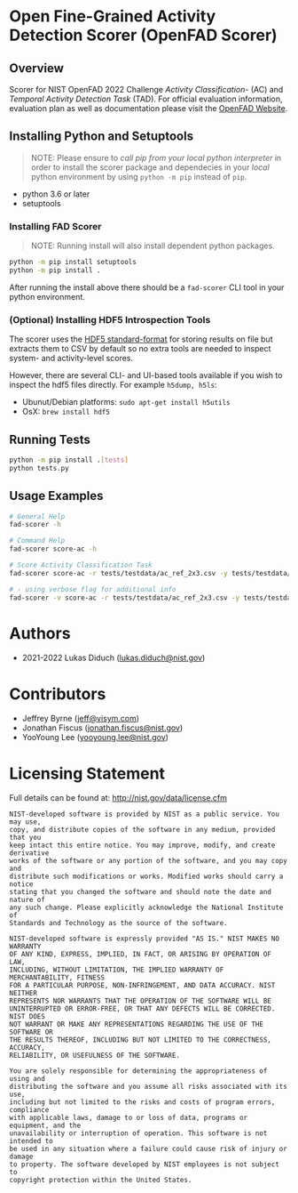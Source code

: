 # Open Fine-Grained Activity Detection Scorer (OpenFAD Scorer)

## Overview

Scorer for NIST OpenFAD 2022 Challenge _Activity Classification-_ (AC) and
_Temporal Activity Detection Task_ (TAD).  For official evaluation information,
evaluation plan as well as documentation please visit the [OpenFAD
Website](https://openfad.nist.gov).

## Installing Python and Setuptools

> NOTE: Please ensure to _call pip from your local python interpreter_ in order
  to install the scorer package and dependecies in your _local_ python
  environment by using `python -m pip` instead of `pip`.

- python 3.6 or later
- setuptools

### Installing FAD Scorer

> NOTE: Running install will also install dependent python packages.

```bash
python -m pip install setuptools
python -m pip install .
```

After running the install above there should be a `fad-scorer` CLI tool in your
python environment.

### (Optional) Installing HDF5 Introspection Tools

The scorer uses the [HDF5
standard-format](https://www.hdfgroup.org/solutions/hdf5/) for storing results
on file but extracts them to CSV by default so no extra tools are needed to
inspect system- and activity-level scores.

However, there are several CLI- and UI-based tools available if you wish to
inspect the hdf5 files directly. For example `h5dump, h5ls`:

- Ubunut/Debian platforms: `sudo apt-get install h5utils`
- OsX: `brew install hdf5`

## Running Tests

```bash
python -m pip install .[tests]
python tests.py
```

## Usage Examples 

```bash
# General Help
fad-scorer -h

# Command Help
fad-scorer score-ac -h

# Score Activity Classification Task
fad-scorer score-ac -r tests/testdata/ac_ref_2x3.csv -y tests/testdata/ac_hyp_2x3_1fp.csv -o tmp

# - using verbose flag for additional info
fad-scorer -v score-ac -r tests/testdata/ac_ref_2x3.csv -y tests/testdata/ac_hyp_2x3_1fp.csv -o tmp
```

# Authors

- 2021-2022 Lukas Diduch (lukas.diduch@nist.gov)

# Contributors 

- Jeffrey Byrne (jeff@visym.com)
- Jonathan Fiscus (jonathan.fiscus@nist.gov)
- YooYoung Lee (yooyoung.lee@nist.gov)

# Licensing Statement

Full details can be found at: http://nist.gov/data/license.cfm

```
NIST-developed software is provided by NIST as a public service. You may use,
copy, and distribute copies of the software in any medium, provided that you
keep intact this entire notice. You may improve, modify, and create derivative
works of the software or any portion of the software, and you may copy and
distribute such modifications or works. Modified works should carry a notice
stating that you changed the software and should note the date and nature of
any such change. Please explicitly acknowledge the National Institute of
Standards and Technology as the source of the software. 

NIST-developed software is expressly provided "AS IS." NIST MAKES NO WARRANTY
OF ANY KIND, EXPRESS, IMPLIED, IN FACT, OR ARISING BY OPERATION OF LAW,
INCLUDING, WITHOUT LIMITATION, THE IMPLIED WARRANTY OF MERCHANTABILITY, FITNESS
FOR A PARTICULAR PURPOSE, NON-INFRINGEMENT, AND DATA ACCURACY. NIST NEITHER
REPRESENTS NOR WARRANTS THAT THE OPERATION OF THE SOFTWARE WILL BE
UNINTERRUPTED OR ERROR-FREE, OR THAT ANY DEFECTS WILL BE CORRECTED. NIST DOES
NOT WARRANT OR MAKE ANY REPRESENTATIONS REGARDING THE USE OF THE SOFTWARE OR
THE RESULTS THEREOF, INCLUDING BUT NOT LIMITED TO THE CORRECTNESS, ACCURACY,
RELIABILITY, OR USEFULNESS OF THE SOFTWARE.

You are solely responsible for determining the appropriateness of using and
distributing the software and you assume all risks associated with its use,
including but not limited to the risks and costs of program errors, compliance
with applicable laws, damage to or loss of data, programs or equipment, and the
unavailability or interruption of operation. This software is not intended to
be used in any situation where a failure could cause risk of injury or damage
to property. The software developed by NIST employees is not subject to
copyright protection within the United States.
```
